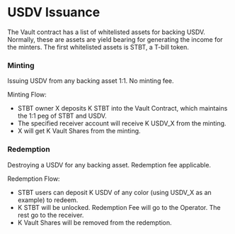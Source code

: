 # USDV Issuance

The Vault contract has a list of whitelisted assets for backing USDV. Normally, these are assets are yield bearing for generating the income for the minters. The first whitelisted assets is STBT, a T-bill token.

### Minting

Issuing USDV from any backing asset 1:1. No minting fee.&#x20;

Minting Flow:

* STBT owner X deposits K STBT into the Vault Contract, which maintains the 1:1 peg of STBT and USDV.
* The specified receiver account will receive K USDV\_X from the minting.
* X will get K Vault Shares from the minting.

### Redemption

Destroying a USDV for any backing asset. Redemption fee applicable.

Redemption Flow:

* STBT users can deposit K USDV of any color (using USDV\_X as an example) to redeem.
* K STBT will be unlocked. Redemption Fee will go to the Operator. The rest go to the receiver.
* K Vault Shares will be removed from the redemption.
